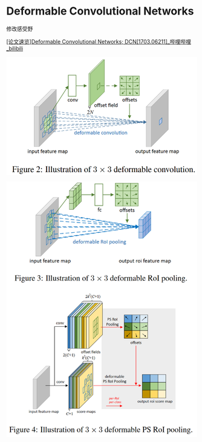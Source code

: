 # Deformable Convolutional Networks

修改感受野

[[论文速览]Deformable Convolutional Networks; DCN[1703.06211]_哔哩哔哩_bilibili](https://www.bilibili.com/video/BV1C94y1272t?vd_source=280629f3a58ae8e682dee34c28b31520)

![Untitled](Untitled%2012.png)

![Untitled](Untitled%2013.png)